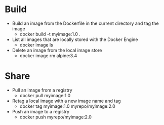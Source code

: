# Build

* Build an image from the Dockerfile in the current directory and tag the image
	* docker build -t myimage:1.0 .
* List all images that are locally stored with the Docker Engine
	* docker image ls
* Delete an image from the local image store
	* docker image rm alpine:3.4

# Share

* Pull an image from a registry
	* docker pull myimage:1.0
* Retag a local image with a new image name and tag
	* docker tag myimage:1.0 myrepo/myimage:2.0
* Push an image to a registry
	* docker push myrepo/myimage:2.0
